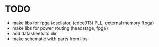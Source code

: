 # TODO #

- make libs for fpga (oscilator, (cdce913) PLL, external memory ffpga)
- make libs for power routing (headstage, fpga)
- add datasheets to dir
- make schematic with parts from libs 
